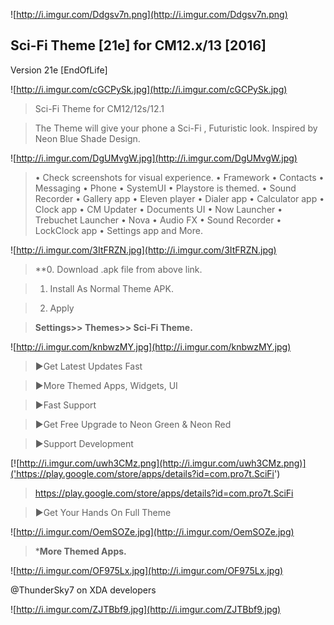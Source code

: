 
![http://i.imgur.com/Ddgsv7n.png](http://i.imgur.com/Ddgsv7n.png)

## Sci-Fi Theme [21e] for CM12.x/13 [2016]

Version 21e [EndOfLife]




![http://i.imgur.com/cGCPySk.jpg](http://i.imgur.com/cGCPySk.jpg)


> Sci-Fi Theme for CM12/12s/12.1 

>The Theme will give your phone a Sci-Fi , Futuristic look. Inspired by Neon Blue Shade Design.



![http://i.imgur.com/DgUMvgW.jpg](http://i.imgur.com/DgUMvgW.jpg)

> • Check screenshots for visual experience.
• Framework
• Contacts
• Messaging
• Phone
• SystemUI
• Playstore is themed.
• Sound Recorder
• Gallery app
• Eleven player
• Dialer app
• Calculator app
• Clock app
• CM Updater
• Documents UI
• Now Launcher
• Trebuchet Launcher
• Nova
• Audio FX
• Sound Recorder
• LockClock app
• Settings app
and More.




![http://i.imgur.com/3ItFRZN.jpg](http://i.imgur.com/3ItFRZN.jpg)

> **0. Download .apk file from above link.

>1. Install As Normal Theme APK.

>2. Apply

>**Settings>> Themes>> Sci-Fi Theme.**



![http://i.imgur.com/knbwzMY.jpg](http://i.imgur.com/knbwzMY.jpg)

> ►Get Latest Updates Fast

>►More Themed Apps, Widgets, UI

>►Fast Support

>►Get Free Upgrade to Neon Green & Neon Red 

>►Support Development



[![http://i.imgur.com/uwh3CMz.png](http://i.imgur.com/uwh3CMz.png)]('https://play.google.com/store/apps/details?id=com.pro7t.SciFi')

>https://play.google.com/store/apps/details?id=com.pro7t.SciFi


> ►Get Your Hands On Full Theme



![http://i.imgur.com/OemSOZe.jpg](http://i.imgur.com/OemSOZe.jpg)


> ***More Themed Apps.**



![http://i.imgur.com/OF975Lx.jpg](http://i.imgur.com/OF975Lx.jpg)

@ThunderSky7 on XDA developers

![http://i.imgur.com/ZJTBbf9.jpg](http://i.imgur.com/ZJTBbf9.jpg)




